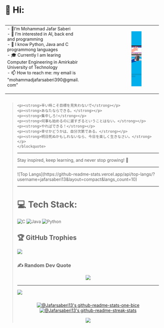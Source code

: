 # 👋 Hi:

<div style="display: flex; justify-content: space-between; align-items: flex-start; flex-wrap: nowrap;">
  <!-- Left Content -->
  <table border="0">
    <tr>
      <td>
        <div style="max-width: 60%; padding-right: 20px;">
          -  💫I’m Mohammad Jafar Saberi<br>- 👀 I’m interested in AI, back end and programming<br>- 📔 I know Python, Java and C programmong languages <br>- 🎓 Currently I am learing Computer Engineering in Amirkabir University of    Technology<br>- 📫 How to reach me: my email is "mohammadjafarsaberi390@gmail.com"<br><br>
        </div>
      </td>
      <td>
        <div style="flex-shrink: 0;max-width:40%;">
          <img 
            src="https://raw.githubusercontent.com/ngud-119/ngud-119/main/2.gif" 
            alt="bikmandjuma" 
            style="width: 250px; height: 180px; object-fit: cover;" 
          />
        </div>
      </td>
  </tr>
  </table>
</div>
<blockquote>

    <p><strong>辛い時こそ目標を見失わないで</strong></p>
    <p><strong>あなたならできる。</strong></p>
    <p><strong>集中しろ!</strong></p>
    <p><strong>何事も始めるのに遅すぎるということはない。</strong></p>
    <p><strong>やればできる！</strong></p>
    <p><strong>幸せかどうかは、自分次第である。</strong></p>
    <p><strong>明日死ぬかもしれないなら、今日を楽しく生きなさい。</strong></p>
    </blockquote>

<hr>

<p>Stay inspired, keep learning, and never stop growing! 🚀</p>
<hr>
![Top Langs](https://github-readme-stats.vercel.app/api/top-langs/?username=jafarsaberi13&layout=compact&langs_count=10)

<hr>

# 💻 Tech Stack:
![C](https://img.shields.io/badge/c-%2300599C.svg?style=for-the-badge&logo=c&logoColor=white) ![Java](https://img.shields.io/badge/java-%23ED8B00.svg?style=for-the-badge&logo=openjdk&logoColor=white) ![Python](https://img.shields.io/badge/python-3670A0?style=for-the-badge&logo=python&logoColor=ffdd54)


## 🏆 GitHub Trophies
![](https://github-profile-trophy.vercel.app/?username=jafarsaberi13&theme=radical&no-frame=false&no-bg=true&margin-w=4)

### ✍️ Random Dev Quote
<p align="center">
  <img src="https://quotes-github-readme.vercel.app/api?type=vertical&theme=radical" />
</p>

---
[![](https://visitcount.itsvg.in/api?id=jafarsaberi13&icon=2&color=3)](https://visitcount.itsvg.in)


 

###

<p align="center">
  <a href="https://github.com/Jafarsaberi?tab=repositories">
    <img src="https://github-readme-stats-one-bice.vercel.app/api?username=jafarsaberi13&theme=gotham&show_icons=true&count_private=true&hide_border=true&include_all_commits=true&count_private=true" width="49%" alt="@Jafarsaberi13's github-readme-stats-one-bice"/>
  </a>
  <a href="https://github.com/Jafarsaberi13?tab=stars">
    <img src="https://github-readme-activity-graph.vercel.app/graph?username=Jafarsaberi13&theme=react-dark&hide_border=true&hide_title=false&area=true&custom_title=Total%20contribution%20graph%20in%20all%20repo"  width="49%" alt="@Jafarsaberi13's github-readme-streak-stats"/>
  </a>
</p>

<div align="center">
  <img src="https://komarev.com/ghpvc/?username=Jafarsaberi13&&style=flat-square" align="center" />
</div>
